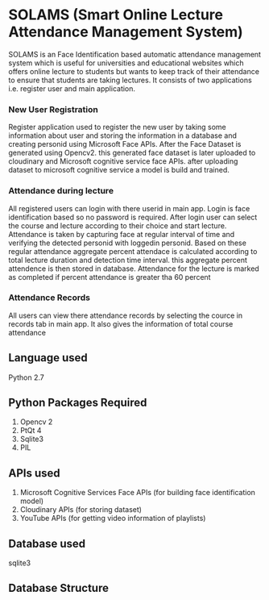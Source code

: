 # SOLAMS (Smart Online Lecture Attendance Management System)
SOLAMS is an Face Identification based automatic attendance management system which is useful for universities and educational websites
which offers online lecture to students but wants to keep track of their attendance to ensure that students are taking 
lectures. It consists of two applications i.e. register user and main application. 

### New User Registration
Register application used to register the new user by taking some information about user and storing the information in a 
database and creating personid using Microsoft Face APIs. After the Face Dataset is generated using Opencv2. this generated face dataset is later uploaded to cloudinary and Microsoft 
cognitive service face APIs. after uploading dataset to microsoft cognitive service a model is build and trained.

### Attendance during lecture
All registered users can login with there userid in main app. Login is face identification based so no password is required. After login user can select the course and lecture according to their choice and start lecture. Attendance is taken by capturing face at regular interval of time and verifying the detected personid with loggedin personid. Based on these regular attendance aggregate percent attendace is calculated according to total lecture duration and detection time interval. this aggregate percent attendence is then stored in database. Attendance for the lecture is marked as completed if percent attendance is greater tha 60 percent
 
### Attendance Records
All users can view there attendance records by selecting the cource in records tab in main app. It also gives the information of total course attendance
 
## Language used
 
 Python 2.7
 
## Python Packages Required
 1. Opencv 2
 2. PtQt 4
 3. Sqlite3
 4. PIL
 
 
## APIs used
 1. Microsoft Cognitive Services Face APIs (for building face identification model)
 2. Cloudinary APIs (for storing dataset)
 3. YouTube APIs (for getting video information of playlists)
 
## Database used
 sqlite3
 
## Database Structure
 
